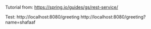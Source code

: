Tutorial from: https://spring.io/guides/gs/rest-service/

Test: http://localhost:8080/greeting
http://localhost:8080/greeting?name=shafaaf

